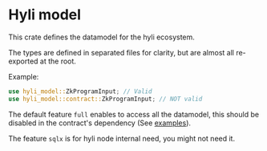 # Hyli model

This crate defines the datamodel for the hyli ecosystem.

The types are defined in separated files for clarity, but are almost all re-exported at the root.

Example:

```rust
use hyli_model::ZkProgramInput; // Valid
use hyli_model::contract::ZkProgramInput; // NOT valid
```

The default feature `full` enables to access all the datamodel, this should be disabled in the contract's dependency (See [examples](https://github.com/hyli-org/examples)).

The feature `sqlx` is for hyli node internal need, you might not need it.
